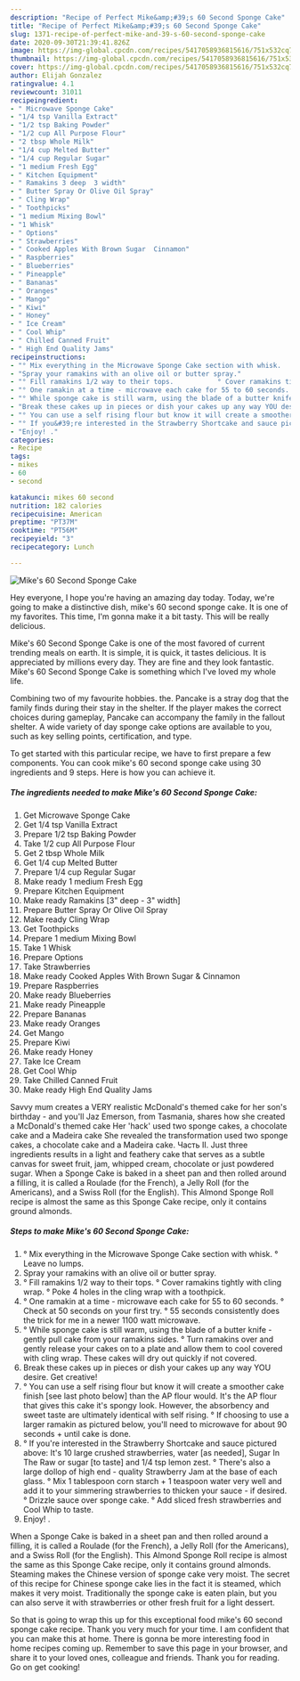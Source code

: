 ```yaml
---
description: "Recipe of Perfect Mike&amp;#39;s 60 Second Sponge Cake"
title: "Recipe of Perfect Mike&amp;#39;s 60 Second Sponge Cake"
slug: 1371-recipe-of-perfect-mike-and-39-s-60-second-sponge-cake
date: 2020-09-30T21:39:41.826Z
image: https://img-global.cpcdn.com/recipes/5417058936815616/751x532cq70/mikes-60-second-sponge-cake-recipe-main-photo.jpg
thumbnail: https://img-global.cpcdn.com/recipes/5417058936815616/751x532cq70/mikes-60-second-sponge-cake-recipe-main-photo.jpg
cover: https://img-global.cpcdn.com/recipes/5417058936815616/751x532cq70/mikes-60-second-sponge-cake-recipe-main-photo.jpg
author: Elijah Gonzalez
ratingvalue: 4.1
reviewcount: 31011
recipeingredient:
- " Microwave Sponge Cake"
- "1/4 tsp Vanilla Extract"
- "1/2 tsp Baking Powder"
- "1/2 cup All Purpose Flour"
- "2 tbsp Whole Milk"
- "1/4 cup Melted Butter"
- "1/4 cup Regular Sugar"
- "1 medium Fresh Egg"
- " Kitchen Equipment"
- " Ramakins 3 deep  3 width"
- " Butter Spray Or Olive Oil Spray"
- " Cling Wrap"
- " Toothpicks"
- "1 medium Mixing Bowl"
- "1 Whisk"
- " Options"
- " Strawberries"
- " Cooked Apples With Brown Sugar  Cinnamon"
- " Raspberries"
- " Blueberries"
- " Pineapple"
- " Bananas"
- " Oranges"
- " Mango"
- " Kiwi"
- " Honey"
- " Ice Cream"
- " Cool Whip"
- " Chilled Canned Fruit"
- " High End Quality Jams"
recipeinstructions:
- "° Mix everything in the Microwave Sponge Cake section with whisk.                                  ° Leave no lumps."
- "Spray your ramakins with an olive oil or butter spray."
- "° Fill ramakins 1/2 way to their tops.           ° Cover ramakins tightly with cling wrap.                                                                    ° Poke 4 holes in the cling wrap with a toothpick."
- "° One ramakin at a time - microwave each cake for 55 to 60 seconds. ° Check at 50 seconds on your first try. ° 55 seconds consistently does the trick for me in a newer 1100 watt microwave."
- "° While sponge cake is still warm, using the blade of a butter knife - gently pull cake from your ramakins sides.                                                                                                                                                   ° Turn ramakins over and gently release your cakes on to a plate and allow them to cool covered with cling wrap. These cakes will dry out quickly if not covered."
- "Break these cakes up in pieces or dish your cakes up any way YOU desire. Get creative!"
- "° You can use a self rising flour but know it will create a smoother cake finish [see last photo below] than the AP flour would. It&#39;s the AP flour that gives this cake it&#39;s spongy look. However, the absorbency and sweet taste are ultimately identical with self rising.                                                                                                                                                                                       ° If choosing to use a larger ramakin as pictured below, you&#39;ll need to microwave for about 90 seconds + until cake is done."
- "° If you&#39;re interested in the Strawberry Shortcake and sauce pictured above: It&#39;s 10 large crushed strawberries, water [as needed], Sugar In The Raw or sugar [to taste] and 1/4 tsp lemon zest.                                                                         ° There&#39;s also a large dollop of high end - quality Strawberry Jam at the base of each glass.                                                                                                                                                                                                                                                                                     ° Mix 1 tablespoon corn starch + 1 teaspoon water very well and add it to your simmering strawberries to thicken your sauce - if desired.                                                            ° Drizzle sauce over sponge cake.                                                        ° Add sliced fresh strawberries and Cool Whip to taste."
- "Enjoy! ."
categories:
- Recipe
tags:
- mikes
- 60
- second

katakunci: mikes 60 second 
nutrition: 182 calories
recipecuisine: American
preptime: "PT37M"
cooktime: "PT56M"
recipeyield: "3"
recipecategory: Lunch

---
```



![Mike&#39;s 60 Second Sponge Cake](https://img-global.cpcdn.com/recipes/5417058936815616/751x532cq70/mikes-60-second-sponge-cake-recipe-main-photo.jpg)

Hey everyone, I hope you're having an amazing day today. Today, we're going to make a distinctive dish, mike&#39;s 60 second sponge cake. It is one of my favorites. This time, I'm gonna make it a bit tasty. This will be really delicious.

Mike&#39;s 60 Second Sponge Cake is one of the most favored of current trending meals on earth. It is simple, it is quick, it tastes delicious. It is appreciated by millions every day. They are fine and they look fantastic. Mike&#39;s 60 Second Sponge Cake is something which I've loved my whole life.

Combining two of my favourite hobbies. the. Pancake is a stray dog that the family finds during their stay in the shelter. If the player makes the correct choices during gameplay, Pancake can accompany the family in the fallout shelter. A wide variety of day sponge cake options are available to you, such as key selling points, certification, and type.


To get started with this particular recipe, we have to first prepare a few components. You can cook mike&#39;s 60 second sponge cake using 30 ingredients and 9 steps. Here is how you can achieve it.

<!--inarticleads1-->

##### The ingredients needed to make Mike&#39;s 60 Second Sponge Cake:

1. Get  Microwave Sponge Cake
1. Get 1/4 tsp Vanilla Extract
1. Prepare 1/2 tsp Baking Powder
1. Take 1/2 cup All Purpose Flour
1. Get 2 tbsp Whole Milk
1. Get 1/4 cup Melted Butter
1. Prepare 1/4 cup Regular Sugar
1. Make ready 1 medium Fresh Egg
1. Prepare  Kitchen Equipment
1. Make ready  Ramakins [3&#34; deep - 3&#34; width]
1. Prepare  Butter Spray Or Olive Oil Spray
1. Make ready  Cling Wrap
1. Get  Toothpicks
1. Prepare 1 medium Mixing Bowl
1. Take 1 Whisk
1. Prepare  Options
1. Take  Strawberries
1. Make ready  Cooked Apples With Brown Sugar &amp; Cinnamon
1. Prepare  Raspberries
1. Make ready  Blueberries
1. Make ready  Pineapple
1. Prepare  Bananas
1. Make ready  Oranges
1. Get  Mango
1. Prepare  Kiwi
1. Make ready  Honey
1. Take  Ice Cream
1. Get  Cool Whip
1. Take  Chilled Canned Fruit
1. Make ready  High End Quality Jams


Savvy mum creates a VERY realistic McDonald&#39;s themed cake for her son&#39;s birthday - and you&#39;ll Jaz Emerson, from Tasmania, shares how she created a McDonald&#39;s themed cake Her &#39;hack&#39; used two sponge cakes, a chocolate cake and a Madeira cake She revealed the transformation used two sponge cakes, a chocolate cake and a Madeira cake. Часть II. Just three ingredients results in a light and feathery cake that serves as a subtle canvas for sweet fruit, jam, whipped cream, chocolate or just powdered sugar. When a Sponge Cake is baked in a sheet pan and then rolled around a filling, it is called a Roulade (for the French), a Jelly Roll (for the Americans), and a Swiss Roll (for the English). This Almond Sponge Roll recipe is almost the same as this Sponge Cake recipe, only it contains ground almonds. 

<!--inarticleads2-->

##### Steps to make Mike&#39;s 60 Second Sponge Cake:

1. ° Mix everything in the Microwave Sponge Cake section with whisk.                                  ° Leave no lumps.
1. Spray your ramakins with an olive oil or butter spray.
1. ° Fill ramakins 1/2 way to their tops.           ° Cover ramakins tightly with cling wrap.                                                                    ° Poke 4 holes in the cling wrap with a toothpick.
1. ° One ramakin at a time - microwave each cake for 55 to 60 seconds. ° Check at 50 seconds on your first try. ° 55 seconds consistently does the trick for me in a newer 1100 watt microwave.
1. ° While sponge cake is still warm, using the blade of a butter knife - gently pull cake from your ramakins sides.                                                                                                                                                   ° Turn ramakins over and gently release your cakes on to a plate and allow them to cool covered with cling wrap. These cakes will dry out quickly if not covered.
1. Break these cakes up in pieces or dish your cakes up any way YOU desire. Get creative!
1. ° You can use a self rising flour but know it will create a smoother cake finish [see last photo below] than the AP flour would. It&#39;s the AP flour that gives this cake it&#39;s spongy look. However, the absorbency and sweet taste are ultimately identical with self rising.                                                                                                                                                                                       ° If choosing to use a larger ramakin as pictured below, you&#39;ll need to microwave for about 90 seconds + until cake is done.
1. ° If you&#39;re interested in the Strawberry Shortcake and sauce pictured above: It&#39;s 10 large crushed strawberries, water [as needed], Sugar In The Raw or sugar [to taste] and 1/4 tsp lemon zest.                                                                         ° There&#39;s also a large dollop of high end - quality Strawberry Jam at the base of each glass.                                                                                                                                                                                                                                                                                     ° Mix 1 tablespoon corn starch + 1 teaspoon water very well and add it to your simmering strawberries to thicken your sauce - if desired.                                                            ° Drizzle sauce over sponge cake.                                                        ° Add sliced fresh strawberries and Cool Whip to taste.
1. Enjoy! .


When a Sponge Cake is baked in a sheet pan and then rolled around a filling, it is called a Roulade (for the French), a Jelly Roll (for the Americans), and a Swiss Roll (for the English). This Almond Sponge Roll recipe is almost the same as this Sponge Cake recipe, only it contains ground almonds. Steaming makes the Chinese version of sponge cake very moist. The secret of this recipe for Chinese sponge cake lies in the fact it is steamed, which makes it very moist. Traditionally the sponge cake is eaten plain, but you can also serve it with strawberries or other fresh fruit for a light dessert. 

So that is going to wrap this up for this exceptional food mike&#39;s 60 second sponge cake recipe. Thank you very much for your time. I am confident that you can make this at home. There is gonna be more interesting food in home recipes coming up. Remember to save this page in your browser, and share it to your loved ones, colleague and friends. Thank you for reading. Go on get cooking!
